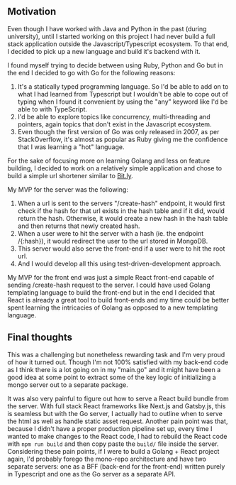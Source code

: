 ## Motivation

Even though I have worked with Java and Python in the past (during university), until I started working on this project I had never build a full stack application outside the Javascript/Typescript ecosystem. To that end, I decided to pick up a new language and build it's backend with it.

I found myself trying to decide between using Ruby, Python and Go but in the end I decided to go with Go for the following reasons:

1. It's a statically typed programming language. So I'd be able to add on to what I had learned from Typescript but I wouldn't be able to cope out of typing when I found it convenient by using the "any" keyword like I'd be able to with TypeScript.
2. I'd be able to explore topics like concurrency, multi-threading and pointers, again topics that don't exist in the Javascript ecosystem.
3. Even though the first version of Go was only released in 2007, as per StackOverflow, it's almost as popular as Ruby giving me the confidence that I was learning a "hot" language.

For the sake of focusing more on learning Golang and less on feature building, I decided to work on a relatively simple application and chose to build a simple url shortener similar to [Bit.ly](www.bit.ly).

My MVP for the server was the following:

1. When a url is sent to the servers "/create-hash" endpoint, it would first check if the hash for that url exists in the hash table and if it did, would return the hash. Otherwise, it would create a new hash in the hash table and then returns that newly created hash.
2. When a user were to hit the server with a hash (ie. the endpoint /{:hash}), it would redirect the user to the url stored in MongoDB.
3. This server would also serve the front-end if a user were to hit the root url.
4. And I would develop all this using test-driven-development approach.

My MVP for the front end was just a simple React front-end capable of sending /create-hash request to the server. I could have used Golang templating language to build the front-end but in the end I decided that React is already a great tool to build front-ends and my time could be better spent learning the intricacies of Golang as opposed to a new templating language.

## Final thoughts

This was a challenging but nonetheless rewarding task and I'm very proud of how it turned out. Though I'm not 100% satisfied with my back-end code as I think there is a lot going on in my "main.go" and it might have been a good idea at some point to extract some of the key logic of initializing a mongo server out to a separate package.

It was also very painful to figure out how to serve a React build bundle from the server. With full stack React frameworks like Next.js and Gatsby.js, this is seamless but with the Go server, I actually had to outline when to serve the html as well as handle static asset request. Another pain point was that, because I didn't have a proper production pipeline set up, every time I wanted to make changes to the React code, I had to rebuild the React code with `npm run build` and then copy paste the `build/` file inside the server. Considering these pain points, if I were to build a Golang + React project again, I'd probably forego the mono-repo architecture and have two separate servers: one as a BFF (back-end for the front-end) written purely in Typescript and one as the Go server as a separate API.
